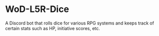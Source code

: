 # WoD-L5R-Dice
A Discord bot that rolls dice for various RPG systems and keeps track of certain stats such as HP, initiative scores, etc.
